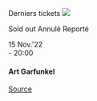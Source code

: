 [](https://www.bozar.be/fr/calendrier/art-garfunkel)

Derniers tickets ![](https://www.bozar.be/sites/default/files/styles/small_card_landscape/public/efficy/images/2617274_art-garfunkel-new.jpg?h=038753d0&itok=-AjVyhWa) 

Sold out Annulé Reporté

15 Nov.'22  
\- 20:00

#### Art Garfunkel

[Source](https://www.bozar.be/fr/search?contentType=event&searchQuery=chen)